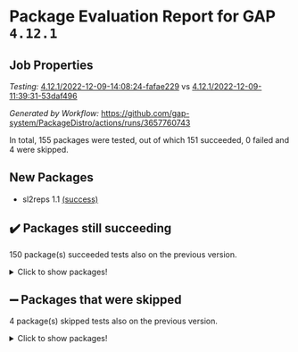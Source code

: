 # Package Evaluation Report for GAP `4.12.1`

## Job Properties

*Testing:* [4.12.1/2022-12-09-14:08:24-fafae229](https://github.com/gap-system/PackageDistro/blob/data/reports/4.12.1/2022-12-09-14:08:24-fafae229) vs [4.12.1/2022-12-09-11:39:31-53daf496](https://github.com/gap-system/PackageDistro/blob/data/reports/4.12.1/2022-12-09-11:39:31-53daf496)

*Generated by Workflow:* https://github.com/gap-system/PackageDistro/actions/runs/3657760743

In total, 155 packages were tested, out of which 151 succeeded, 0 failed and 4 were skipped.

## New Packages

- sl2reps 1.1 [(success)](https://github.com/gap-system/PackageDistro/actions/runs/3657760743/jobs/6182068622)

## :heavy_check_mark: Packages still succeeding

150 package(s) succeeded tests also on the previous version.
<details><summary>Click to show packages!</summary>

- 4ti2interface 2022.09-01 [(success)](https://github.com/gap-system/PackageDistro/actions/runs/3657760743/jobs/6182054683)
- ace 5.6.1 [(success)](https://github.com/gap-system/PackageDistro/actions/runs/3657760743/jobs/6182054793)
- aclib 1.3.2 [(success)](https://github.com/gap-system/PackageDistro/actions/runs/3657760743/jobs/6182054938)
- agt 0.3 [(success)](https://github.com/gap-system/PackageDistro/actions/runs/3657760743/jobs/6182055037)
- alnuth 3.2.1 [(success)](https://github.com/gap-system/PackageDistro/actions/runs/3657760743/jobs/6182055149)
- anupq 3.2.6 [(success)](https://github.com/gap-system/PackageDistro/actions/runs/3657760743/jobs/6182055272)
- atlasrep 2.1.6 [(success)](https://github.com/gap-system/PackageDistro/actions/runs/3657760743/jobs/6182055384)
- autodoc 2022.10.20 [(success)](https://github.com/gap-system/PackageDistro/actions/runs/3657760743/jobs/6182055501)
- automata 1.15 [(success)](https://github.com/gap-system/PackageDistro/actions/runs/3657760743/jobs/6182055629)
- automgrp 1.3.2 [(success)](https://github.com/gap-system/PackageDistro/actions/runs/3657760743/jobs/6182055755)
- autpgrp 1.11 [(success)](https://github.com/gap-system/PackageDistro/actions/runs/3657760743/jobs/6182055882)
- cap 2022.12-06 [(success)](https://github.com/gap-system/PackageDistro/actions/runs/3657760743/jobs/6182056026)
- caratinterface 2.3.4 [(success)](https://github.com/gap-system/PackageDistro/actions/runs/3657760743/jobs/6182056138)
- cddinterface 2022.11.01 [(success)](https://github.com/gap-system/PackageDistro/actions/runs/3657760743/jobs/6182056265)
- circle 1.6.5 [(success)](https://github.com/gap-system/PackageDistro/actions/runs/3657760743/jobs/6182056461)
- classicpres 1.22 [(success)](https://github.com/gap-system/PackageDistro/actions/runs/3657760743/jobs/6182056585)
- cohomolo 1.6.10 [(success)](https://github.com/gap-system/PackageDistro/actions/runs/3657760743/jobs/6182056707)
- congruence 1.2.4 [(success)](https://github.com/gap-system/PackageDistro/actions/runs/3657760743/jobs/6182056829)
- corelg 1.56 [(success)](https://github.com/gap-system/PackageDistro/actions/runs/3657760743/jobs/6182056949)
- crime 1.6 [(success)](https://github.com/gap-system/PackageDistro/actions/runs/3657760743/jobs/6182057065)
- crisp 1.4.5 [(success)](https://github.com/gap-system/PackageDistro/actions/runs/3657760743/jobs/6182057170)
- crypting 0.10.4 [(success)](https://github.com/gap-system/PackageDistro/actions/runs/3657760743/jobs/6182057280)
- cryst 4.1.25 [(success)](https://github.com/gap-system/PackageDistro/actions/runs/3657760743/jobs/6182057380)
- crystcat 1.1.10 [(success)](https://github.com/gap-system/PackageDistro/actions/runs/3657760743/jobs/6182057520)
- ctbllib 1.3.4 [(success)](https://github.com/gap-system/PackageDistro/actions/runs/3657760743/jobs/6182057627)
- cubefree 1.19 [(success)](https://github.com/gap-system/PackageDistro/actions/runs/3657760743/jobs/6182057740)
- curlinterface 2.3.1 [(success)](https://github.com/gap-system/PackageDistro/actions/runs/3657760743/jobs/6182057853)
- cvec 2.7.6 [(success)](https://github.com/gap-system/PackageDistro/actions/runs/3657760743/jobs/6182057959)
- datastructures 0.3.0 [(success)](https://github.com/gap-system/PackageDistro/actions/runs/3657760743/jobs/6182058048)
- deepthought 1.0.6 [(success)](https://github.com/gap-system/PackageDistro/actions/runs/3657760743/jobs/6182058166)
- design 1.7 [(success)](https://github.com/gap-system/PackageDistro/actions/runs/3657760743/jobs/6182058262)
- difsets 2.3.1 [(success)](https://github.com/gap-system/PackageDistro/actions/runs/3657760743/jobs/6182058368)
- digraphs 1.6.1 [(success)](https://github.com/gap-system/PackageDistro/actions/runs/3657760743/jobs/6182058484)
- edim 1.3.6 [(success)](https://github.com/gap-system/PackageDistro/actions/runs/3657760743/jobs/6182058595)
- example 4.3.2 [(success)](https://github.com/gap-system/PackageDistro/actions/runs/3657760743/jobs/6182058698)
- examplesforhomalg 2022.11-01 [(success)](https://github.com/gap-system/PackageDistro/actions/runs/3657760743/jobs/6182058815)
- factint 1.6.3 [(success)](https://github.com/gap-system/PackageDistro/actions/runs/3657760743/jobs/6182058928)
- ferret 1.0.9 [(success)](https://github.com/gap-system/PackageDistro/actions/runs/3657760743/jobs/6182059033)
- fga 1.4.0 [(success)](https://github.com/gap-system/PackageDistro/actions/runs/3657760743/jobs/6182059122)
- fining 1.5.1 [(success)](https://github.com/gap-system/PackageDistro/actions/runs/3657760743/jobs/6182059233)
- float 1.0.3 [(success)](https://github.com/gap-system/PackageDistro/actions/runs/3657760743/jobs/6182059361)
- format 1.4.3 [(success)](https://github.com/gap-system/PackageDistro/actions/runs/3657760743/jobs/6182059492)
- forms 1.2.9 [(success)](https://github.com/gap-system/PackageDistro/actions/runs/3657760743/jobs/6182059609)
- fplsa 1.2.5 [(success)](https://github.com/gap-system/PackageDistro/actions/runs/3657760743/jobs/6182059715)
- fr 2.4.12 [(success)](https://github.com/gap-system/PackageDistro/actions/runs/3657760743/jobs/6182059812)
- francy 1.2.5 [(success)](https://github.com/gap-system/PackageDistro/actions/runs/3657760743/jobs/6182059921)
- fwtree 1.3 [(success)](https://github.com/gap-system/PackageDistro/actions/runs/3657760743/jobs/6182060045)
- gapdoc 1.6.6 [(success)](https://github.com/gap-system/PackageDistro/actions/runs/3657760743/jobs/6182060150)
- gauss 2022.11-01 [(success)](https://github.com/gap-system/PackageDistro/actions/runs/3657760743/jobs/6182060282)
- gaussforhomalg 2022.08-03 [(success)](https://github.com/gap-system/PackageDistro/actions/runs/3657760743/jobs/6182060386)
- gbnp 1.0.5 [(success)](https://github.com/gap-system/PackageDistro/actions/runs/3657760743/jobs/6182060498)
- generalizedmorphismsforcap 2022.11-01 [(success)](https://github.com/gap-system/PackageDistro/actions/runs/3657760743/jobs/6182060593)
- genss 1.6.8 [(success)](https://github.com/gap-system/PackageDistro/actions/runs/3657760743/jobs/6182060689)
- gradedmodules 2022.09-02 [(success)](https://github.com/gap-system/PackageDistro/actions/runs/3657760743/jobs/6182060799)
- gradedringforhomalg 2022.11-01 [(success)](https://github.com/gap-system/PackageDistro/actions/runs/3657760743/jobs/6182060945)
- grape 4.8.5 [(success)](https://github.com/gap-system/PackageDistro/actions/runs/3657760743/jobs/6182061073)
- groupoids 1.71 [(success)](https://github.com/gap-system/PackageDistro/actions/runs/3657760743/jobs/6182061190)
- grpconst 2.6.3 [(success)](https://github.com/gap-system/PackageDistro/actions/runs/3657760743/jobs/6182061294)
- guarana 0.96.3 [(success)](https://github.com/gap-system/PackageDistro/actions/runs/3657760743/jobs/6182061399)
- guava 3.17 [(success)](https://github.com/gap-system/PackageDistro/actions/runs/3657760743/jobs/6182061513)
- hap 1.47 [(success)](https://github.com/gap-system/PackageDistro/actions/runs/3657760743/jobs/6182061619)
- hapcryst 0.1.15 [(success)](https://github.com/gap-system/PackageDistro/actions/runs/3657760743/jobs/6182061744)
- hecke 1.5.3 [(success)](https://github.com/gap-system/PackageDistro/actions/runs/3657760743/jobs/6182061864)
- help 3.5 [(success)](https://github.com/gap-system/PackageDistro/actions/runs/3657760743/jobs/6182061972)
- homalg 2022.11-01 [(success)](https://github.com/gap-system/PackageDistro/actions/runs/3657760743/jobs/6182062077)
- homalgtocas 2022.11-02 [(success)](https://github.com/gap-system/PackageDistro/actions/runs/3657760743/jobs/6182062195)
- idrel 2.44 [(success)](https://github.com/gap-system/PackageDistro/actions/runs/3657760743/jobs/6182062327)
- images 1.3.1 [(success)](https://github.com/gap-system/PackageDistro/actions/runs/3657760743/jobs/6182062426)
- intpic 0.3.0 [(success)](https://github.com/gap-system/PackageDistro/actions/runs/3657760743/jobs/6182062515)
- io 4.8.0 [(success)](https://github.com/gap-system/PackageDistro/actions/runs/3657760743/jobs/6182062654)
- io_forhomalg 2022.11-01 [(success)](https://github.com/gap-system/PackageDistro/actions/runs/3657760743/jobs/6182062773)
- irredsol 1.4.4 [(success)](https://github.com/gap-system/PackageDistro/actions/runs/3657760743/jobs/6182062883)
- json 2.1.1 [(success)](https://github.com/gap-system/PackageDistro/actions/runs/3657760743/jobs/6182062981)
- jupyterkernel 1.4.1 [(success)](https://github.com/gap-system/PackageDistro/actions/runs/3657760743/jobs/6182063103)
- jupyterviz 1.5.6 [(success)](https://github.com/gap-system/PackageDistro/actions/runs/3657760743/jobs/6182063238)
- kan 1.34 [(success)](https://github.com/gap-system/PackageDistro/actions/runs/3657760743/jobs/6182063348)
- kbmag 1.5.10 [(success)](https://github.com/gap-system/PackageDistro/actions/runs/3657760743/jobs/6182063475)
- laguna 3.9.5 [(success)](https://github.com/gap-system/PackageDistro/actions/runs/3657760743/jobs/6182063606)
- liealgdb 2.2.1 [(success)](https://github.com/gap-system/PackageDistro/actions/runs/3657760743/jobs/6182063720)
- liepring 2.8 [(success)](https://github.com/gap-system/PackageDistro/actions/runs/3657760743/jobs/6182063918)
- liering 2.4.2 [(success)](https://github.com/gap-system/PackageDistro/actions/runs/3657760743/jobs/6182064028)
- linearalgebraforcap 2022.12-02 [(success)](https://github.com/gap-system/PackageDistro/actions/runs/3657760743/jobs/6182064146)
- localizeringforhomalg 2022.11-01 [(success)](https://github.com/gap-system/PackageDistro/actions/runs/3657760743/jobs/6182064258)
- loops 3.4.3 [(success)](https://github.com/gap-system/PackageDistro/actions/runs/3657760743/jobs/6182064360)
- lpres 1.0.3 [(success)](https://github.com/gap-system/PackageDistro/actions/runs/3657760743/jobs/6182064450)
- majoranaalgebras 1.5.1 [(success)](https://github.com/gap-system/PackageDistro/actions/runs/3657760743/jobs/6182064560)
- mapclass 1.4.6 [(success)](https://github.com/gap-system/PackageDistro/actions/runs/3657760743/jobs/6182064670)
- matgrp 0.70 [(success)](https://github.com/gap-system/PackageDistro/actions/runs/3657760743/jobs/6182064800)
- matricesforhomalg 2022.12-01 [(success)](https://github.com/gap-system/PackageDistro/actions/runs/3657760743/jobs/6182064910)
- modisom 2.5.3 [(success)](https://github.com/gap-system/PackageDistro/actions/runs/3657760743/jobs/6182065019)
- modulepresentationsforcap 2022.11-02 [(success)](https://github.com/gap-system/PackageDistro/actions/runs/3657760743/jobs/6182065123)
- modules 2022.11-01 [(success)](https://github.com/gap-system/PackageDistro/actions/runs/3657760743/jobs/6182065202)
- monoidalcategories 2022.11-05 [(success)](https://github.com/gap-system/PackageDistro/actions/runs/3657760743/jobs/6182065287)
- nconvex 2022.09-01 [(success)](https://github.com/gap-system/PackageDistro/actions/runs/3657760743/jobs/6182065395)
- nilmat 1.4.2 [(success)](https://github.com/gap-system/PackageDistro/actions/runs/3657760743/jobs/6182065486)
- nock 1.5 [(success)](https://github.com/gap-system/PackageDistro/actions/runs/3657760743/jobs/6182065574)
- normalizinterface 1.3.5 [(success)](https://github.com/gap-system/PackageDistro/actions/runs/3657760743/jobs/6182065660)
- nq 2.5.9 [(success)](https://github.com/gap-system/PackageDistro/actions/runs/3657760743/jobs/6182065754)
- numericalsgps 1.3.1 [(success)](https://github.com/gap-system/PackageDistro/actions/runs/3657760743/jobs/6182065830)
- openmath 11.5.2 [(success)](https://github.com/gap-system/PackageDistro/actions/runs/3657760743/jobs/6182065913)
- orb 4.9.0 [(success)](https://github.com/gap-system/PackageDistro/actions/runs/3657760743/jobs/6182066014)
- packagemanager 1.3.2 [(success)](https://github.com/gap-system/PackageDistro/actions/runs/3657760743/jobs/6182066089)
- patternclass 2.4.3 [(success)](https://github.com/gap-system/PackageDistro/actions/runs/3657760743/jobs/6182066166)
- permut 2.0.4 [(success)](https://github.com/gap-system/PackageDistro/actions/runs/3657760743/jobs/6182066245)
- polenta 1.3.10 [(success)](https://github.com/gap-system/PackageDistro/actions/runs/3657760743/jobs/6182066323)
- polymaking 0.8.6 [(success)](https://github.com/gap-system/PackageDistro/actions/runs/3657760743/jobs/6182066414)
- primgrp 3.4.2 [(success)](https://github.com/gap-system/PackageDistro/actions/runs/3657760743/jobs/6182066510)
- profiling 2.5.1 [(success)](https://github.com/gap-system/PackageDistro/actions/runs/3657760743/jobs/6182066608)
- qpa 1.34 [(success)](https://github.com/gap-system/PackageDistro/actions/runs/3657760743/jobs/6182066707)
- quagroup 1.8.3 [(success)](https://github.com/gap-system/PackageDistro/actions/runs/3657760743/jobs/6182066817)
- radiroot 2.9 [(success)](https://github.com/gap-system/PackageDistro/actions/runs/3657760743/jobs/6182066933)
- rcwa 4.7.1 [(success)](https://github.com/gap-system/PackageDistro/actions/runs/3657760743/jobs/6182067025)
- rds 1.8 [(success)](https://github.com/gap-system/PackageDistro/actions/runs/3657760743/jobs/6182067134)
- recog 1.4.2 [(success)](https://github.com/gap-system/PackageDistro/actions/runs/3657760743/jobs/6182067258)
- repndecomp 1.2.1 [(success)](https://github.com/gap-system/PackageDistro/actions/runs/3657760743/jobs/6182067337)
- repsn 3.1.0 [(success)](https://github.com/gap-system/PackageDistro/actions/runs/3657760743/jobs/6182067442)
- resclasses 4.7.3 [(success)](https://github.com/gap-system/PackageDistro/actions/runs/3657760743/jobs/6182067542)
- ringsforhomalg 2022.11-01 [(success)](https://github.com/gap-system/PackageDistro/actions/runs/3657760743/jobs/6182067636)
- sco 2022.09-01 [(success)](https://github.com/gap-system/PackageDistro/actions/runs/3657760743/jobs/6182067735)
- scscp 2.3.1 [(success)](https://github.com/gap-system/PackageDistro/actions/runs/3657760743/jobs/6182067855)
- semigroups 5.2.0 [(success)](https://github.com/gap-system/PackageDistro/actions/runs/3657760743/jobs/6182067976)
- sglppow 2.3 [(success)](https://github.com/gap-system/PackageDistro/actions/runs/3657760743/jobs/6182068093)
- sgpviz 0.999.5 [(success)](https://github.com/gap-system/PackageDistro/actions/runs/3657760743/jobs/6182068218)
- simpcomp 2.1.14 [(success)](https://github.com/gap-system/PackageDistro/actions/runs/3657760743/jobs/6182068367)
- singular 2022.09.23 [(success)](https://github.com/gap-system/PackageDistro/actions/runs/3657760743/jobs/6182068503)
- sla 1.5.3 [(success)](https://github.com/gap-system/PackageDistro/actions/runs/3657760743/jobs/6182068724)
- smallgrp 1.5.1 [(success)](https://github.com/gap-system/PackageDistro/actions/runs/3657760743/jobs/6182068855)
- smallsemi 0.6.13 [(success)](https://github.com/gap-system/PackageDistro/actions/runs/3657760743/jobs/6182069004)
- sonata 2.9.6 [(success)](https://github.com/gap-system/PackageDistro/actions/runs/3657760743/jobs/6182069142)
- sophus 1.27 [(success)](https://github.com/gap-system/PackageDistro/actions/runs/3657760743/jobs/6182069259)
- spinsym 1.5.2 [(success)](https://github.com/gap-system/PackageDistro/actions/runs/3657760743/jobs/6182069390)
- standardff 0.9.4 [(success)](https://github.com/gap-system/PackageDistro/actions/runs/3657760743/jobs/6182069498)
- symbcompcc 1.3.2 [(success)](https://github.com/gap-system/PackageDistro/actions/runs/3657760743/jobs/6182069601)
- thelma 1.3 [(success)](https://github.com/gap-system/PackageDistro/actions/runs/3657760743/jobs/6182069769)
- tomlib 1.2.9 [(success)](https://github.com/gap-system/PackageDistro/actions/runs/3657760743/jobs/6182069875)
- toolsforhomalg 2022.12-01 [(success)](https://github.com/gap-system/PackageDistro/actions/runs/3657760743/jobs/6182069987)
- toric 1.9.5 [(success)](https://github.com/gap-system/PackageDistro/actions/runs/3657760743/jobs/6182070128)
- toricvarieties 2022.07.13 [(success)](https://github.com/gap-system/PackageDistro/actions/runs/3657760743/jobs/6182070257)
- transgrp 3.6.3 [(success)](https://github.com/gap-system/PackageDistro/actions/runs/3657760743/jobs/6182070352)
- ugaly 4.0.3 [(success)](https://github.com/gap-system/PackageDistro/actions/runs/3657760743/jobs/6182070439)
- unipot 1.5 [(success)](https://github.com/gap-system/PackageDistro/actions/runs/3657760743/jobs/6182070586)
- unitlib 4.1.0 [(success)](https://github.com/gap-system/PackageDistro/actions/runs/3657760743/jobs/6182070704)
- utils 0.81 [(success)](https://github.com/gap-system/PackageDistro/actions/runs/3657760743/jobs/6182070791)
- uuid 0.7 [(success)](https://github.com/gap-system/PackageDistro/actions/runs/3657760743/jobs/6182070901)
- walrus 0.9991 [(success)](https://github.com/gap-system/PackageDistro/actions/runs/3657760743/jobs/6182071017)
- wedderga 4.10.2 [(success)](https://github.com/gap-system/PackageDistro/actions/runs/3657760743/jobs/6182071132)
- xmod 2.88 [(success)](https://github.com/gap-system/PackageDistro/actions/runs/3657760743/jobs/6182071229)
- xmodalg 1.23 [(success)](https://github.com/gap-system/PackageDistro/actions/runs/3657760743/jobs/6182071338)
- yangbaxter 0.10.1 [(success)](https://github.com/gap-system/PackageDistro/actions/runs/3657760743/jobs/6182071465)
- zeromqinterface 0.14 [(success)](https://github.com/gap-system/PackageDistro/actions/runs/3657760743/jobs/6182071569)
</details>

## :heavy_minus_sign: Packages that were skipped

4 package(s) skipped tests also on the previous version.
<details><summary>Click to show packages!</summary>

- browse 1.8.19 [(skipped)](https://github.com/gap-system/PackageDistro/actions/runs/3657760743/jobs/6181799721)
- itc 1.5.1 [(skipped)](https://github.com/gap-system/PackageDistro/actions/runs/3657760743/jobs/6181799721)
- polycyclic 2.16 [(skipped)](https://github.com/gap-system/PackageDistro/actions/runs/3657760743/jobs/6181799721)
- xgap 4.31 [(skipped)](https://github.com/gap-system/PackageDistro/actions/runs/3657760743/jobs/6181799721)
</details>

